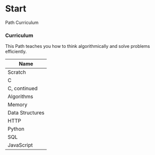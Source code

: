 # Start

Path Curriculum

### Curriculum

This Path teaches you how to think algorithmically and solve problems efficiently.

| Name |
|-------|
| Scratch |
| C |
| C, continued |
| Algorithms |
| Memory |
| Data Structures |
| HTTP |
| Python |
| SQL |
| JavaScript |
